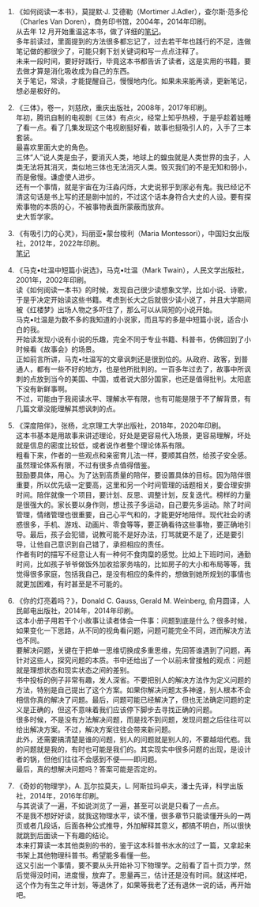 1. 《如何阅读一本书》，莫提默·J. 艾德勒（Mortimer J.Adler），查尔斯·范多伦（Charles Van Doren），商务印书馆，2004年，2014年印刷。  
  从去年 12 月开始重温这本书，做了详细的[笔记](/How-to-Read-a-Book.md)。  
  多年前读过，里面提到的方法很多都忘记了，过去若干年也践行的不足，连做笔记做的都很少了，可能只剩下划关键词和写一点点注释了。  
  未来一段时间，要好好践行，毕竟这本书都告诉了读者，这是实用的书籍，要去做才算是消化吸收成为自己的东西。  
  关于笔记，常读，才能提醒自己，慢慢地内化。如果未来能再读，更新笔记，想必是极好的。

2. 《三体》，卷一，刘慈欣，重庆出版社，2008年，2017年印刷。  
  年初，腾讯自制的电视剧《三体》有点火，经常上知乎热榜，于是乎趁着娃睡了看一点。看了几集发现这个电视剧挺好看，故事也挺吸引人的，入手了三本套装。  
  最喜欢里面大史的角色。  
  三体“人”说人类是虫子，要消灭人类，地球上的蝗虫就是人类世界的虫子，人类无法将其消灭，类似地三体也无法消灭人类。毁灭我们的不是无知和弱小，而是傲慢。谦虚使人进步。  
  还有一个事情，就是宇宙在为汪淼闪烁，大史说邪乎到家必有鬼。我已经记不清这句话是书上写的还是剧中加的，不过这个话本身符合大史的人设。要有探索事物的本质的心，不被事物表面所蒙蔽而放弃。  
  史大哲学家。

3. 《有吸引力的心灵》，玛丽亚•蒙台梭利（Maria Montessori），中国妇女出版社，2012年，2022年印刷。  
  [笔记](/edu/the_absorbent_mind.md)

4. 《马克•吐温中短篇小说选》，马克•吐温（Mark Twain），人民文学出版社，2001年，2002年印刷。  
  读《如何阅读一本书》的时候，发现自己很少读想象文学，比如小说、诗歌，于是乎决定开始读这些书籍。考虑到长大之后就很少读小说了，并且大学期间被《红楼梦》出场人物之多吓住了，那么可以从简短的小说开始。  
  马克•吐温是为数不多的我知道的小说家，而且写的多是中短篇小说，适合小白的我。  
  开始读发现小说有小说的乐趣，完全不同于专业书籍、科普书，仿佛回到了小时候看《故事会》的场景。  
  正如前言所讲，马克•吐温写的文章讽刺还是很到位的。从政府、政客，到普通人，都有一些不好的地方，也是他所批判的。一百多年过去了，故事中所讽刺的点放到当今的美国、中国，或者说大部分国家，也还是值得批判。太阳底下没有新鲜事啊。  
  不过，可能由于我阅读水平、理解水平有限，也有可能是限于不了解背景，有几篇文章没能理解其想讽刺的点。

5. 《深度陪伴》，张杨，北京理工大学出版社，2018年，2020年印刷。  
  这本书基本是用故事来讲述理论，好处是更容易代入场景，更容易理解，坏处就是信息的密度比较低，或者说作者整个理论体系有限。  
  粗看下来，作者的一些观点和亲密育儿法一样，要顺其自然，给孩子安全感。虽然理论体系有限，不过有很多点值得借鉴。  
  鼓励要具体，用心。为了达到高质量的陪伴，要设置具体的目标。因为陪伴很重要，所以优先级一定要高，这里和另一个时间管理的话题相关，要合理安排时间。陪伴就像一个项目，要计划、反思、调整计划，反复迭代。榜样的力量是很强大的。家长要以身作则，想让孩子多运动，自己要先多运动。除了时间管理，情绪管理也很重要，自己心平气和的，才能更好地陪伴。现代社会的诱惑很多，手机、游戏、动画片、零食等等，要正确看待这些事物，要正确地引导。最后，孩子会犯错，说教可能不是好办法，打骂就更不是了，还是要引导，让他自己意识到自己错了，承担相应的责任。  
  作者有时的描写不经意让人有一种何不食肉糜的感觉。比如上下班时间，通勤时间，比如孩子爷爷做饭外加收拾家务啥的，比如房子的大小和布局等等，我觉得很多家庭，包括我自己，是没有相应的条件的，想做到她所规划的事情也就更加困难，有时甚至是不可能的。

6. 《你的灯亮着吗？》，Donald C. Gauss, Gerald M. Weinberg, 俞月圆译，人民邮电出版社，2014年，2014年印刷。  
  这本小册子用若干个小故事让读者体会一件事：问题到底是什么？很多时候，如果变化一下思路，从不同的视角看问题，问题可能完全不同，进而解决方法也不同。  
  要解决问题，关键在于把单一思维切换成多重思维，先回答谁遇到了问题，再针对这些人，探究问题的本质。书中还给出了一个以前未曾接触的观点：问题就是理想状态和现实状态之间的差别。  
  书中投标的例子非常有趣，发人深省。不要把别人的解决方法作为定义问题的方法，特别是自己提出了这个方案。如果你解决问题太多神速，别人根本不会相信你真的解决了问题。最后，问题可能已经解决了，但也无法确定问题的定义是正确的，但这不意味着我们应该停下脚步去寻找正确的问题。  
  很多时候，不是没有方法解决问题，而是找不到问题，发现问题之后往往可以给出解决方案。不过，解决方案往往会带来新问题。  
  此外，还需要搞清楚是谁的问题，别人的问题就是别人的，不要越俎代庖。我的问题就是我的，有时也可能是我们的。其实现实中很多问题的出现，是设计者的锅，但他们往往不会感到不便——即问题。  
  最后，真的想解决问题吗？答案可能是否定的。

7. 《奇妙的物理学》，A. 瓦尔拉莫夫，L. 阿斯拉玛卓夫，潘士先译，科学出版社，2014年，2016年印刷。  
  与其说读了一遍，不如说浏览了一遍，甚至可以说是只看了一点点。  
  不是我不想好好读，就我这物理水平，读不懂，很多章节只能读懂开头的一两页或者几段话，后面各种公式推导，外加解释其意义，都搞不明白，所以很快就跳到后面读一下有趣的结论。  
  本来打算读一本其他类别的书的，鉴于这本科普书水水的过了一篇，又拿起来书架上其他物理科普书。希望能多看懂一些。  
  这又引出一个事情，要不要从头开始补习下物理学。之前看了百十页力学，然后觉得没时间，进度慢，放弃了。思量再三，估计还是没有时间。就这样吧，这个作为有生之年计划，等退休了，如果等我老了还有退休一说的话，再开始吧。
